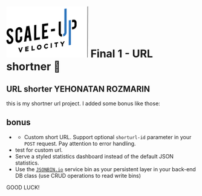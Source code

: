 # ![Scale-Up Velocity](./readme-files/logo-main.png) Final 1 - URL shortner 📎

## URL shorter YEHONATAN ROZMARIN

this is my shortner url project.
I added some bonus like those:

## bonus

- - Custom short URL. Support optional `shorturl-id` parameter in your `POST` request. Pay attention to error handling.
- test for custom url.
- Serve a styled statistics dashboard instead of the default JSON statistics.
- Use the [`JSONBIN.io`](https://jsonbin.io/) service bin as your persistent layer in your back-end DB class (use CRUD operations to read write bins)

GOOD LUCK!
